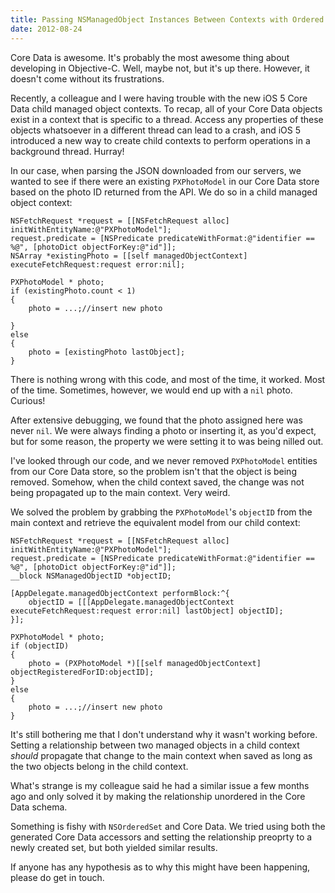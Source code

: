 ```yaml
---
title: Passing NSManagedObject Instances Between Contexts with Ordered Relationships
date: 2012-08-24
---
```


Core Data is awesome. It's probably the most awesome thing about developing in Objective-C. Well, maybe not, but it's up there. However, it doesn't come without its frustrations.

Recently, a colleague and I were having trouble with the new iOS 5 Core Data child managed object contexts. To recap, all of your Core Data objects exist in a context that is specific to a thread. Access any properties of these objects whatsoever in a different thread can lead to a crash, and iOS 5 introduced a new way to create child contexts to perform operations in a background thread. Hurray!

In our case, when parsing the JSON downloaded from our servers, we wanted to see if there were an existing `PXPhotoModel` in our Core Data store based on the photo ID returned from the API. We do so in a child managed object context:

```
NSFetchRequest *request = [[NSFetchRequest alloc] initWithEntityName:@"PXPhotoModel"];
request.predicate = [NSPredicate predicateWithFormat:@"identifier == %@", [photoDict objectForKey:@"id"]];
NSArray *existingPhoto = [[self managedObjectContext] executeFetchRequest:request error:nil];

PXPhotoModel * photo;
if (existingPhoto.count < 1)
{
    photo = ...;//insert new photo

}
else
{
    photo = [existingPhoto lastObject];
}
```

There is nothing wrong with this code, and most of the time, it worked. Most of the time. Sometimes, however, we would end up with a `nil` photo. Curious!

After extensive debugging, we found that the photo assigned here was never `nil`. We were always finding a photo or inserting it, as you'd expect, but for some reason, the property we were setting it to was being nilled out.

I've looked through our code, and we never removed `PXPhotoModel` entities from our Core Data store, so the problem isn't that the object is being removed. Somehow, when the child context saved, the change was not being propagated up to the main context. Very weird.

We solved the problem by grabbing the `PXPhotoModel`'s `objectID` from the main context and retrieve the equivalent model from our child context:

```
NSFetchRequest *request = [[NSFetchRequest alloc] initWithEntityName:@"PXPhotoModel"];
request.predicate = [NSPredicate predicateWithFormat:@"identifier == %@", [photoDict objectForKey:@"id"]];
__block NSManagedObjectID *objectID;

[AppDelegate.managedObjectContext performBlock:^{
    objectID = [[[AppDelegate.managedObjectContext executeFetchRequest:request error:nil] lastObject] objectID];
}];

PXPhotoModel * photo;
if (objectID)
{
    photo = (PXPhotoModel *)[[self managedObjectContext] objectRegisteredForID:objectID];
}
else
{
    photo = ...;//insert new photo
}
```

It's still bothering me that I don't understand why it wasn't working before. Setting a relationship between two managed objects in a child context _should_ propagate that change to the main context when saved as long as the two objects belong in the child context.

What's strange is my colleague said he had a similar issue a few months ago and only solved it by making the relationship unordered in the Core Data schema.

Something is fishy with `NSOrderedSet` and Core Data. We tried using both the generated Core Data accessors and setting the relationship preoprty to a newly created set, but both yielded similar results.

If anyone has any hypothesis as to why this might have been happening, please do get in touch.
